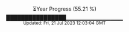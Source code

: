 <p align="center">
⏳Year Progress (55.21 %) <br>
████████████████▁▁▁▁▁▁▁▁▁▁▁▁▁▁ <br>
<sub>Updated: Fri, 21 Jul 2023 12:03:04 GMT</sub>
</p>


